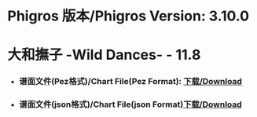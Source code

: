 
# Phigros 版本/Phigros Version:  3.10.0

# __大和撫子 -Wild Dances- - 11.8__

- ### __谱面文件(Pez格式)/Chart File(Pez Format):  [下载/Download](https://github.com/Po6647A/PAR/releases/download/3.10.0/0)__

- ### __谱面文件(json格式)/Chart File(json Format)[下载/Download](https://github.com/Po6647A/PAR/releases/download/3.10.0/688.json)__

